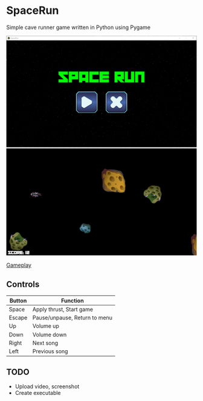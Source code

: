 
# SpaceRun

Simple cave runner game written in Python using Pygame

![Menu](media/menu.png?raw=true)
![Game](media/game.png?raw=true)

[Gameplay](youtube.com)


## Controls

| Button | Function                      |
|--------|-------------------------------|
| Space  | Apply thrust, Start game      |
| Escape | Pause/unpause, Return to menu |
| Up     | Volume up                     |
| Down   | Volume down                   |
| Right  | Next song                     |
| Left   | Previous song                 |


## TODO

* Upload video, screenshot
* Create executable
